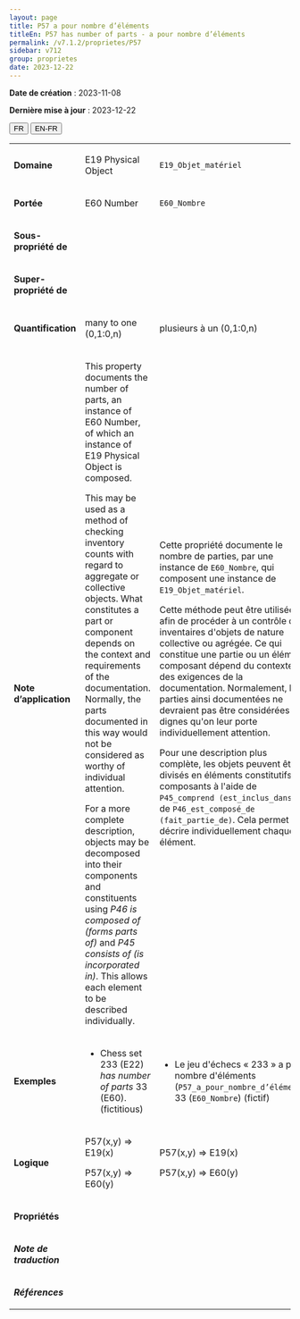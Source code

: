 ```yaml
---
layout: page
title: P57 a pour nombre d’éléments
titleEn: P57 has number of parts - a pour nombre d’éléments
permalink: /v7.1.2/proprietes/P57
sidebar: v712
group: proprietes
date: 2023-12-22
---
```


**Date de création** : 2023-11-08

**Dernière mise à jour** : 2023-12-22

<div class="lang-buttons">
 <button id="fr" class="activate">FR</button>
 <button id="en-fr">EN-FR</button>
</div>

<table>
<tbody>
<tr>
<td><p><strong>Domaine</strong></p></td>
<td class="en">
<p>E19 Physical Object</p>
</td>
<td>
<p><code class="language-plaintext highlighter-rouge">E19_Objet_matériel</code></p>
</td>
</tr>
<tr>
<td><p><strong>Portée</strong></p></td>
<td class="en">
<p>E60 Number</p>
</td>
<td>
<p><code class="language-plaintext highlighter-rouge">E60_Nombre</code></p>
</td>
</tr>
<tr>
<td><p><strong>Sous-propriété de</strong></p></td>
<td class="en">
</td>
<td>
</td>
</tr>
<tr>
<td><p><strong>Super-propriété de</strong></p></td>
<td class="en">
</td>
<td>
</td>
</tr>
<tr>
<td><p><strong>Quantification</strong></p></td>
<td class="en">
<p>many to one (0,1:0,n)</p>
</td>
<td>
<p>plusieurs à un (0,1:0,n)</p>
</td>
</tr>
<tr>
<td><p><strong>Note d’application</strong></p></td>
<td class="en">
<p>This property documents the number of parts, an instance of E60 Number, of which an instance of E19 Physical Object is composed.<strong></strong></p>
<p>This may be used as a method of checking inventory counts with regard to aggregate or collective objects. What constitutes a part or component depends on the context and requirements of the documentation. Normally, the parts documented in this way would not be considered as worthy of individual attention.<strong></strong></p>
<p>For a more complete description, objects may be decomposed into their components and constituents using <em>P46 is composed of (forms parts of) </em>and<em> P45 consists of (is incorporated in)</em>. This allows each element to be described individually.</p>
</td>
<td>
<p>Cette propriété documente le nombre de parties, par une instance de <code class="language-plaintext highlighter-rouge">E60_Nombre</code>, qui composent une instance de <code class="language-plaintext highlighter-rouge">E19_Objet_matériel</code>.</p>
<p>Cette méthode peut être utilisée afin de procéder à un contrôle des inventaires d'objets de nature collective ou agrégée. Ce qui constitue une partie ou un élément composant dépend du contexte et des exigences de la documentation. Normalement, les parties ainsi documentées ne devraient pas être considérées dignes qu'on leur porte individuellement attention. </p>
<p>Pour une description plus complète, les objets peuvent être divisés en éléments constitutifs ou composants à l'aide de <code class="language-plaintext highlighter-rouge">P45_comprend (est_inclus_dans)</code> et de <code class="language-plaintext highlighter-rouge">P46_est_composé_de (fait_partie_de)</code>. Cela permet de décrire individuellement chaque élément.  </p>
</td>
</tr>
<tr>
<td><p><strong>Exemples</strong></p></td>
<td class="en">
<ul>
<li><p>Chess set 233 (E22) <em>has number of</em> <em>parts</em> 33 (E60). (fictitious)</p>
</li>
</ul>
</td>
<td>
<ul>
<li><p>Le jeu d'échecs « 233 » a pour nombre d'éléments (<code class="language-plaintext highlighter-rouge">P57_a_pour_nombre_d’éléments</code>) 33 (<code class="language-plaintext highlighter-rouge">E60_Nombre</code>) (fictif)</p>
</li>
</ul>
</td>
</tr>
<tr>
<td><p><strong>Logique</strong></p></td>
<td class="en">
<p>P57(x,y) ⇒ E19(x)</p>
<p>P57(x,y) ⇒ E60(y)</p>
</td>
<td>
<p>P57(x,y) ⇒ E19(x)</p>
<p>P57(x,y) ⇒ E60(y)</p>
</td>
</tr>
<tr>
<td><p><strong>Propriétés</strong></p></td>
<td class="en">
</td>
<td>
</td>
</tr>
<tr>
<td><p><strong><em>Note de traduction</em></strong></p></td>
<td colspan="2">
</td>
</tr>
<tr>
<td><p><strong><em>Références</em></strong></p></td>
<td colspan="2">
<p><em></em></p>
</td>
</tr>
</tbody>
</table>
